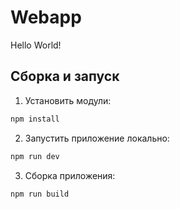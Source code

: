 # Webapp

Hello World!

## Сборка и запуск

1. Установить модули:
```bash
npm install
```

2. Запустить приложение локально:
```bash
npm run dev
```

3. Сборка приложения:
```bash
npm run build
```
